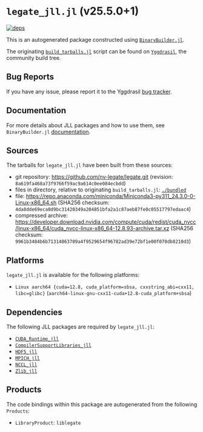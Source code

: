 # `legate_jll.jl` (v25.5.0+1)

[![deps](https://juliahub.com/docs/legate_jll/deps.svg)](https://juliahub.com/ui/Packages/General/legate_jll/)

This is an autogenerated package constructed using [`BinaryBuilder.jl`](https://github.com/JuliaPackaging/BinaryBuilder.jl).

The originating [`build_tarballs.jl`](https://github.com/JuliaPackaging/Yggdrasil/blob/e8162086f54ffd559396895d624b03a960ebbf07/L/legate/build_tarballs.jl) script can be found on [`Yggdrasil`](https://github.com/JuliaPackaging/Yggdrasil/), the community build tree.

## Bug Reports

If you have any issue, please report it to the Yggdrasil [bug tracker](https://github.com/JuliaPackaging/Yggdrasil/issues).

## Documentation

For more details about JLL packages and how to use them, see `BinaryBuilder.jl` [documentation](https://docs.binarybuilder.org/stable/jll/).

## Sources

The tarballs for `legate_jll.jl` have been built from these sources:

* git repository: https://github.com/nv-legate/legate.git (revision: `8a619fa468a73f9766f59ac9a614c0ee084ecbdd`)
* files in directory, relative to originating `build_tarballs.jl`: [`./bundled`](https://github.com/JuliaPackaging/Yggdrasil/tree/e8162086f54ffd559396895d624b03a960ebbf07/L/legate/bundled)
* file: https://repo.anaconda.com/miniconda/Miniconda3-py311_24.3.0-0-Linux-x86_64.sh (SHA256 checksum: `4da8dde69eca0d9bc31420349a204851bfa2a1c87aeb87fe0c05517797edaac4`)
* compressed archive: https://developer.download.nvidia.com/compute/cuda/redist/cuda_nvcc/linux-x86_64/cuda_nvcc-linux-x86_64-12.8.93-archive.tar.xz (SHA256 checksum: `9961b3484b6b71314063709a4f9529654f96782ad39e72bf1e00f070db8210d3`)

## Platforms

`legate_jll.jl` is available for the following platforms:

* `Linux aarch64 {cuda=12.8, cuda_platform=sbsa, cxxstring_abi=cxx11, libc=glibc}` (`aarch64-linux-gnu-cxx11-cuda+12.8-cuda_platform+sbsa`)

## Dependencies

The following JLL packages are required by `legate_jll.jl`:

* [`CUDA_Runtime_jll`](https://github.com/JuliaBinaryWrappers/CUDA_Runtime_jll.jl)
* [`CompilerSupportLibraries_jll`](https://github.com/JuliaBinaryWrappers/CompilerSupportLibraries_jll.jl)
* [`HDF5_jll`](https://github.com/JuliaBinaryWrappers/HDF5_jll.jl)
* [`MPICH_jll`](https://github.com/JuliaBinaryWrappers/MPICH_jll.jl)
* [`NCCL_jll`](https://github.com/JuliaBinaryWrappers/NCCL_jll.jl)
* [`Zlib_jll`](https://github.com/JuliaBinaryWrappers/Zlib_jll.jl)

## Products

The code bindings within this package are autogenerated from the following `Products`:

* `LibraryProduct`: `liblegate`

